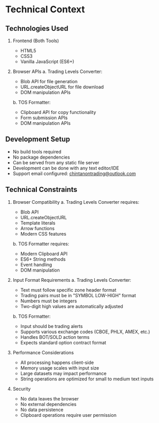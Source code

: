 # Technical Context

## Technologies Used
1. Frontend (Both Tools)
   - HTML5
   - CSS3
   - Vanilla JavaScript (ES6+)

2. Browser APIs
   a. Trading Levels Converter:
      - Blob API for file generation
      - URL.createObjectURL for file download
      - DOM manipulation APIs

   b. TOS Formatter:
      - Clipboard API for copy functionality
      - Form submission APIs
      - DOM manipulation APIs

## Development Setup
- No build tools required
- No package dependencies
- Can be served from any static file server
- Development can be done with any text editor/IDE
- Support email configured: chintanontrading@outlook.com

## Technical Constraints

1. Browser Compatibility
   a. Trading Levels Converter requires:
      - Blob API
      - URL.createObjectURL
      - Template literals
      - Arrow functions
      - Modern CSS features

   b. TOS Formatter requires:
      - Modern Clipboard API
      - ES6+ String methods
      - Event handling
      - DOM manipulation

2. Input Format Requirements
   a. Trading Levels Converter:
      - Text must follow specific zone header format
      - Trading pairs must be in "SYMBOL LOW-HIGH" format
      - Numbers must be integers
      - Two-digit high values are automatically adjusted

   b. TOS Formatter:
      - Input should be trading alerts
      - Supports various exchange codes (CBOE, PHLX, AMEX, etc.)
      - Handles BOT/SOLD action terms
      - Expects standard option contract format

3. Performance Considerations
   - All processing happens client-side
   - Memory usage scales with input size
   - Large datasets may impact performance
   - String operations are optimized for small to medium text inputs

4. Security
   - No data leaves the browser
   - No external dependencies
   - No data persistence
   - Clipboard operations require user permission
